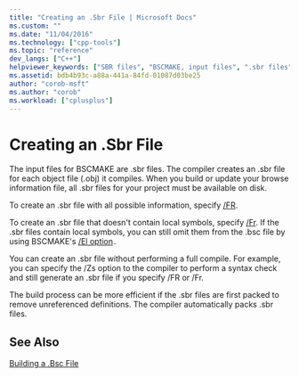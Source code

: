 ```yaml
---
title: "Creating an .Sbr File | Microsoft Docs"
ms.custom: ""
ms.date: "11/04/2016"
ms.technology: ["cpp-tools"]
ms.topic: "reference"
dev_langs: ["C++"]
helpviewer_keywords: ["SBR files", "BSCMAKE, input files", ".sbr files", "source browser files", "local symbols in browse information", "symbols"]
ms.assetid: bdb4b93c-a88a-441a-84fd-01087d03be25
author: "corob-msft"
ms.author: "corob"
ms.workload: ["cplusplus"]
---
```

# Creating an .Sbr File

The input files for BSCMAKE are .sbr files. The compiler creates an .sbr file for each object file (.obj) it compiles. When you build or update your browse information file, all .sbr files for your project must be available on disk.

To create an .sbr file with all possible information, specify [/FR](../../build/reference/fr-fr-create-dot-sbr-file.md).

To create an .sbr file that doesn't contain local symbols, specify [/Fr](../../build/reference/fr-fr-create-dot-sbr-file.md). If the .sbr files contain local symbols, you can still omit them from the .bsc file by using BSCMAKE's [/El option](../../build/reference/bscmake-options.md)`.`

You can create an .sbr file without performing a full compile. For example, you can specify the /Zs option to the compiler to perform a syntax check and still generate an .sbr file if you specify /FR or /Fr.

The build process can be more efficient if the .sbr files are first packed to remove unreferenced definitions. The compiler automatically packs .sbr files.

## See Also

[Building a .Bsc File](../../build/reference/building-a-dot-bsc-file.md)
